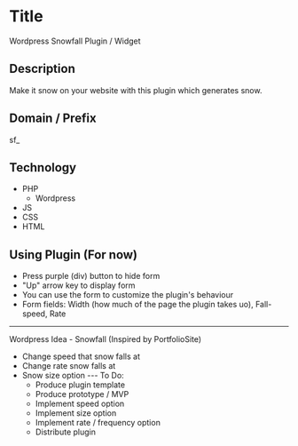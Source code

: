 
# Title
Wordpress Snowfall Plugin / Widget

## Description
Make it snow on your website with this plugin which generates snow.

## Domain / Prefix
sf_

## Technology
* PHP
    * Wordpress
* JS
* CSS 
* HTML

## Using Plugin (For now) 
* Press purple (div) button to hide form  
* "Up" arrow key to display form 
* You can use the form to customize the plugin's behaviour 
* Form fields: Width (how much of the page the plugin takes uo), Fall-speed, Rate


________________________________________________________________________________
Wordpress Idea - Snowfall (Inspired by PortfolioSite)
* Change speed that snow falls at
* Change rate snow falls at
* Snow size option
--- To Do:
	* Produce plugin template
	* Produce prototype / MVP
	* Implement speed option
	* Implement size option
	* Implement rate / frequency option
	* Distribute plugin

